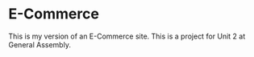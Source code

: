 # E-Commerce
This is my version of an E-Commerce site. This is a project for Unit 2 at General Assembly.
